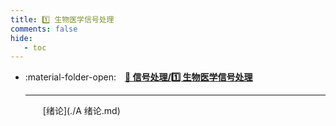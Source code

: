 ```yaml
---
title: 1️⃣ 生物医学信号处理
comments: false
hide:
   - toc
---
```


<div class="grid cards index-info" markdown>

-   :material-folder-open:&emsp;__[🍒 信号处理/1️⃣ 生物医学信号处理](./index.md)__

	---

	&emsp;&emsp;[绪论](./A 绪论.md)

</div>